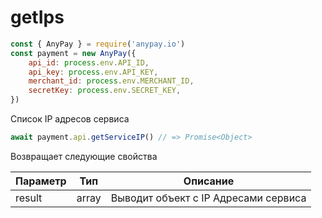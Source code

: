 # getIps

```js
const { AnyPay } = require('anypay.io')
const payment = new AnyPay({
    api_id: process.env.API_ID,
    api_key: process.env.API_KEY,
    merchant_id: process.env.MERCHANT_ID,
    secretKey: process.env.SECRET_KEY,
})
```

Список IP адресов сервиса

```js
await payment.api.getServiceIP() // => Promise<Object>
```

Возвращает следующие свойства

| Параметр  | Тип      | Описание                                             |
| --------- | -------- | ---------------------------------------------------- |
| result    | array   | Выводит объект с IP Адресами сервиса                  |
